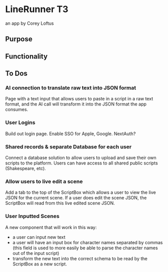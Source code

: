 # LineRunner T3

an app by Corey Loftus

## Purpose

## Functionality

## To Dos

### AI connection to translate raw text into JSON format

Page with a text input that allows users to paste in a script in a raw text format, and the AI call will transform it into the JSON format the app consumes.

### User Logins

Build out login page.
Enable SSO for Apple, Google.
NextAuth?

### Shared records & separate Database for each user

Connect a database solution to allow users to upload and save their own scripts to the platform.
Users can have access to all shared public scripts (Shakespeare, etc).

### Allow users to live edit a scene

Add a tab to the top of the ScriptBox which allows a user to view the live JSON for the current scene.
If a user does edit the scene JSON, the ScriptBox will read from this live edited scene JSON.

### User Inputted Scenes

A new component that will work in this way:

- a user can input new text
- a user will have an input box for character names separated by commas (this field is used to more easily be able to parse the character names out of the input script)
- transform the new text into the correct schema to be read by the ScriptBox as a new script.

